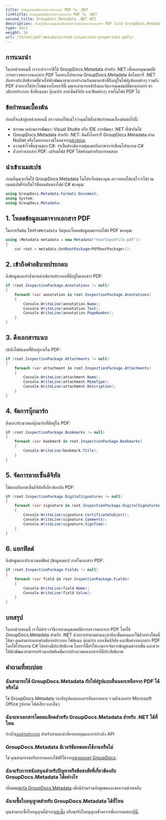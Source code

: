 ```yaml
---
title: อ่านคุณสมบัติการตรวจสอบจาก PDF ใน .NET
linktitle: อ่านคุณสมบัติการตรวจสอบจาก PDF ใน .NET
second_title: GroupDocs.Metadata .NET API
description: เรียนรู้วิธีแยกคุณสมบัติการตรวจสอบออกจากเอกสาร PDF โดยใช้ GroupDocs.Metadata สำหรับ .NET สำรวจคำอธิบายประกอบ ไฟล์แนบ และอื่นๆ
type: docs
weight: 14
url: /th/net/pdf-metadata/read-inspection-properties-pdfs/
---
```

## การแนะนำ
ในบทช่วยสอนนี้ เราจะสำรวจวิธีใช้ GroupDocs.Metadata สำหรับ .NET เพื่อแยกคุณสมบัติการตรวจสอบจากเอกสาร PDF โดยทางโปรแกรม GroupDocs.Metadata คือไลบรารี .NET อันทรงประสิทธิภาพที่ช่วยให้นักพัฒนาสามารถทำงานกับเมตาดาต้าที่ฝังอยู่ในไฟล์รูปแบบต่างๆ รวมถึง PDF ด้วยการใช้ประโยชน์จากไลบรารีนี้ คุณจะสามารถเข้าถึงและจัดการคุณสมบัติของเอกสาร คำอธิบายประกอบ สิ่งที่แนบมา บุ๊กมาร์ก ลายเซ็นดิจิทัล และฟิลด์ต่างๆ ภายในไฟล์ PDF ได้
## ข้อกำหนดเบื้องต้น
ก่อนที่จะเข้าสู่บทช่วยสอนนี้ ตรวจสอบให้แน่ใจว่าคุณได้ตั้งค่าข้อกำหนดเบื้องต้นต่อไปนี้:
- สภาพแวดล้อมการพัฒนา: Visual Studio หรือ IDE การพัฒนา .NET ที่เข้ากันได้
-  GroupDocs.Metadata สำหรับ .NET: ติดตั้งไลบรารี GroupDocs.Metadata ผ่าน NuGet หรือโดยการดาวน์โหลดจาก[หน้าปล่อย](https://releases.groupdocs.com/metadata/net/).
- ความเข้าใจพื้นฐานของ C#: จำเป็นต้องมีความคุ้นเคยกับภาษาการเขียนโปรแกรม C#
- ตัวอย่างเอกสาร PDF: เตรียมไฟล์ PDF ให้พร้อมสำหรับการทดสอบ

## นำเข้าเนมสเปซ
ก่อนที่คุณจะเริ่มใช้ GroupDocs.Metadata ในโปรเจ็กต์ของคุณ ตรวจสอบให้แน่ใจว่าได้รวมเนมสเปซที่จำเป็นไว้ที่ตอนต้นของไฟล์ C# ของคุณ:
```csharp
using GroupDocs.Metadata.Formats.Document;
using System;
using GroupDocs.Metadata;
```
## 1. โหลดข้อมูลเมตาจากเอกสาร PDF
 ในการเริ่มต้น ให้สร้าง`Metadata` วัตถุและโหลดข้อมูลเมตาจากไฟล์ PDF ของคุณ:
```csharp
using (Metadata metadata = new Metadata("YourInputFile.pdf"))
{
    var root = metadata.GetRootPackage<PdfRootPackage>();
```
## 2. เข้าถึงคำอธิบายประกอบ
ดึงข้อมูลและทำซ้ำผ่านคำอธิบายประกอบที่มีอยู่ในเอกสาร PDF:
```csharp
if (root.InspectionPackage.Annotations != null)
{
    foreach (var annotation in root.InspectionPackage.Annotations)
    {
        Console.WriteLine(annotation.Name);
        Console.WriteLine(annotation.Text);
        Console.WriteLine(annotation.PageNumber);
    }
}
```
## 3. ดึงเอกสารแนบ
เข้าถึงไฟล์แนบที่ฝังอยู่ภายใน PDF:
```csharp
if (root.InspectionPackage.Attachments != null)
{
    foreach (var attachment in root.InspectionPackage.Attachments)
    {
        Console.WriteLine(attachment.Name);
        Console.WriteLine(attachment.MimeType);
        Console.WriteLine(attachment.Description);
    }
}
```
## 4. จัดการบุ๊กมาร์ก
ดึงและประมวลผลบุ๊กมาร์กที่มีอยู่ใน PDF:
```csharp
if (root.InspectionPackage.Bookmarks != null)
{
    foreach (var bookmark in root.InspectionPackage.Bookmarks)
    {
        Console.WriteLine(bookmark.Title);
    }
}
```
## 5. จัดการลายเซ็นดิจิทัล
โต้ตอบกับลายเซ็นดิจิทัลที่เกี่ยวข้องกับ PDF:
```csharp
if (root.InspectionPackage.DigitalSignatures != null)
{
    foreach (var signature in root.InspectionPackage.DigitalSignatures)
    {
        Console.WriteLine(signature.CertificateSubject);
        Console.WriteLine(signature.Comments);
        Console.WriteLine(signature.SignTime);
    }
}
```
## 6. แยกฟิลด์
ดึงข้อมูลและประมวลผลฟิลด์ (ข้อมูลเมตา) ภายในเอกสาร PDF:
```csharp
if (root.InspectionPackage.Fields != null)
{
    foreach (var field in root.InspectionPackage.Fields)
    {
        Console.WriteLine(field.Name);
        Console.WriteLine(field.Value);
    }
}
```

## บทสรุป
ในบทช่วยสอนนี้ เราได้สำรวจวิธีการอ่านคุณสมบัติการตรวจสอบจาก PDF โดยใช้ GroupDocs.Metadata สำหรับ .NET ด้วยการทำตามคำแนะนำทีละขั้นตอนและใช้ตัวอย่างโค้ดที่ให้มา คุณสามารถแยกคำอธิบายประกอบ ไฟล์แนบ บุ๊กมาร์ก ลายเซ็นดิจิทัล และฟิลด์จากเอกสาร PDF โดยใช้โปรแกรม C# ได้อย่างมีประสิทธิภาพ ไลบรารีนี้ทำให้งานการจัดการข้อมูลเมตาง่ายขึ้น และช่วยให้นักพัฒนาสามารถสร้างแอปพลิเคชันการประมวลผลเอกสารที่มีประสิทธิภาพ

## คำถามที่พบบ่อย
### ฉันสามารถใช้ GroupDocs.Metadata กับไฟล์รูปแบบอื่นนอกเหนือจาก PDF ได้หรือไม่
ใช่ GroupDocs.Metadata รองรับรูปแบบเอกสารที่หลากหลาย รวมถึงเอกสาร Microsoft Office รูปภาพ ไฟล์เสียง และอื่นๆ
### ฉันจะหาเอกสารโดยละเอียดสำหรับ GroupDocs.Metadata สำหรับ .NET ได้ที่ไหน
 อ้างถึง[เอกสารประกอบ](https://reference.groupdocs.com/metadata/net/) สำหรับคำแนะนำที่ครอบคลุมและการอ้างอิง API
### GroupDocs.Metadata มีเวอร์ชันทดลองใช้งานหรือไม่
 ใช่ คุณสามารถขอรับการทดลองใช้ฟรีได้จาก[หน้าเผยแพร่ GroupDocs](https://releases.groupdocs.com/).
### ฉันจะรับการสนับสนุนสำหรับปัญหาหรือข้อสงสัยที่เกี่ยวข้องกับ GroupDocs.Metadata ได้อย่างไร
 เยี่ยมชม[ฟอรัม GroupDocs.Metadata](https://forum.groupdocs.com/c/metadata/14) เพื่อมีส่วนร่วมกับชุมชนและขอความช่วยเหลือ
### ฉันจะซื้อใบอนุญาตสำหรับ GroupDocs.Metadata ได้ที่ไหน
คุณสามารถซื้อใบอนุญาตได้จาก[หน้าซื้อ](https://purchase.groupdocs.com/buy) หรือขอรับใบอนุญาตชั่วคราวเพื่อการทดสอบ[ที่นี่](https://purchase.groupdocs.com/temporary-license/).